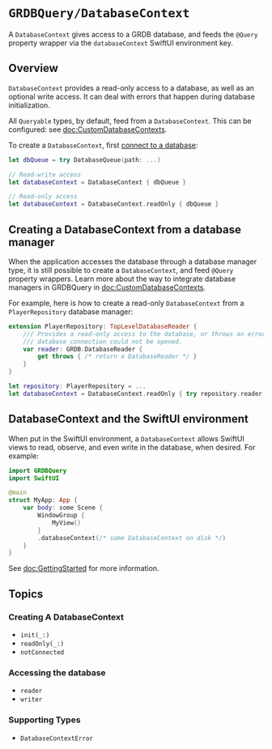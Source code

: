 # ``GRDBQuery/DatabaseContext``

A `DatabaseContext` gives access to a GRDB database, and feeds the `@Query` property wrapper via the `databaseContext`  SwiftUI environment key.

## Overview

`DatabaseContext` provides a read-only access to a database, as well as an optional write access. It can deal with errors that happen during database initialization.

All ``Queryable`` types, by default, feed from a `DatabaseContext`. This can be configured: see <doc:CustomDatabaseContexts>.

To create a `DatabaseContext`, first [connect to a database](https://swiftpackageindex.com/groue/grdb.swift/documentation/grdb/databaseconnections):

```swift
let dbQueue = try DatabaseQueue(path: ...)

// Read-write access
let databaseContext = DatabaseContext { dbQueue }

// Read-only access
let databaseContext = DatabaseContext.readOnly { dbQueue }
```

## Creating a DatabaseContext from a database manager

When the application accesses the database through a database manager type, it is still possible to create a `DatabaseContext`, and feed `@Query` property wrappers. Learn more about the way to integrate database managers in GRDBQuery in <doc:CustomDatabaseContexts>.

For example, here is how to create a read-only `DatabaseContext` from a `PlayerRepository` database manager:

```swift
extension PlayerRepository: TopLevelDatabaseReader {
    /// Provides a read-only access to the database, or throws an error if
    /// database connection could not be opened.
    var reader: GRDB.DatabaseReader {
        get throws { /* return a DatabaseReader */ }
    }
}

let repository: PlayerRepository = ...
let databaseContext = DatabaseContext.readOnly { try repository.reader }
```

## DatabaseContext and the SwiftUI environment

When put in the SwiftUI environment, a `DatabaseContext` allows SwiftUI views to read, observe, and even write in the database, when desired. For example:

```swift
import GRDBQuery
import SwiftUI

@main
struct MyApp: App {
    var body: some Scene {
        WindowGroup {
            MyView()
        }
        .databaseContext(/* some DatabaseContext on disk */)
    }
}
```

See <doc:GettingStarted> for more information.

## Topics

### Creating A DatabaseContext

- ``init(_:)``
- ``readOnly(_:)``
- ``notConnected``

### Accessing the database

- ``reader``
- ``writer``

### Supporting Types

- ``DatabaseContextError``
